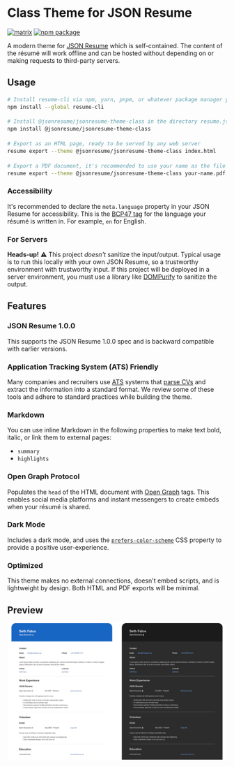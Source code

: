 # Class Theme for JSON Resume

[![matrix](https://img.shields.io/badge/matrix-join%20chat-%230dbd8b)](https://matrix.to/#/#json-resume:one.ems.host)
[![npm package](https://img.shields.io/npm/v/@jsonresume/jsonresume-theme-class)](https://www.npmjs.com/package/@jsonresume/jsonresume-theme-class)

A modern theme for [JSON Resume](http://jsonresume.org/) which is self-contained. The content of the résumé will work offline and can be hosted without depending on or making requests to third-party servers.

## Usage

```sh
# Install resume-cli via npm, yarn, pnpm, or whatever package manager you want
npm install --global resume-cli

# Install @jsonresume/jsonresume-theme-class in the directory resume.json is in
npm install @jsonresume/jsonresume-theme-class

# Export as an HTML page, ready to be served by any web server
resume export --theme @jsonresume/jsonresume-theme-class index.html

# Export a PDF document, it's recommended to use your name as the file name
resume export --theme @jsonresume/jsonresume-theme-class your-name.pdf
```

### Accessibility

It's recommended to declare the `meta.language` property in your JSON Resume for accessibility. This is the [BCP47 tag](https://developer.mozilla.org/docs/Web/HTML/Global_attributes/lang#language_tag_syntax) for the language your résumé is written in. For example, `en` for English.

### For Servers

**Heads-up!** ⚠️ This project _doesn't_ sanitize the input/output. Typical usage is to run this locally with your own JSON Resume, so a trustworthy environment with trustworthy input. If this project will be deployed in a server environment, you must use a library like [DOMPurify](https://github.com/cure53/DOMPurify) to sanitize the output.

## Features

### JSON Resume 1.0.0

This supports the JSON Resume 1.0.0 spec and is backward compatible with earlier versions.

### Application Tracking System (ATS) Friendly

Many companies and recruiters use [ATS](https://wikipedia.org/wiki/Applicant_tracking_system) systems that [parse CVs](https://wikipedia.org/wiki/R%C3%A9sum%C3%A9_parsing) and extract the information into a standard format. We review some of these tools and adhere to standard practices while building the theme.

### Markdown

You can use inline Markdown in the following properties to make text bold, italic, or link them to external pages:

* `summary`
* `highlights`

### Open Graph Protocol

Populates the `head` of the HTML document with [Open Graph](https://ogp.me/) tags. This enables social media platforms and instant messengers to create embeds when your résumé is shared.

### Dark Mode

Includes a dark mode, and uses the [`prefers-color-scheme`](https://developer.mozilla.org/docs/Web/CSS/@media/prefers-color-scheme) CSS property to provide a positive user-experience.

### Optimized

This theme makes no external connections, doesn't embed scripts, and is lightweight by design. Both HTML and PDF exports will be minimal.

## Preview 

![Two screenshots of the Class theme for JSON Resume side-by-side. On the left-side, we see the light mode variant, while on the right-side is the dark mode variant.](./assets/preview.png)
